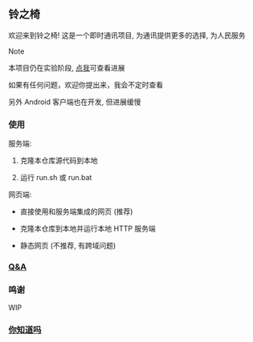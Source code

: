 ## 铃之椅

欢迎来到铃之椅! 这是一个即时通讯项目, 为通讯提供更多的选择, 为人民服务

> [!NOTE]
> 本项目仍在实验阶段, [点我](final.md)可查看进展
>  
> 如果有任何问题，欢迎你提出来，我会不定时查看
>  
> 另外 Android 客户端也在开发, 但进展缓慢

### 使用

服务端:

  1. 克隆本仓库源代码到本地

  2. 运行 run.sh 或 run.bat

网页端:

  * 直接使用和服务端集成的网页 (推荐)

  * 克隆本仓库到本地并运行本地 HTTP 服务端
 
  * 静态网页 (不推荐, 有跨域问题)

### [Q&A](.github/QA.md)

### 鸣谢

WIP

### [你知道吗](.github/do_you_know.md)
